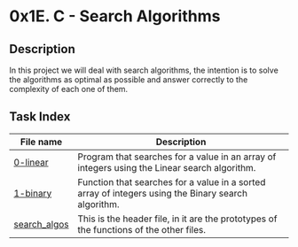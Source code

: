 # 0x1E. C - Search Algorithms

## Description

In this project we will deal with search algorithms, the intention is to solve the algorithms as optimal as possible and answer correctly to the complexity of each one of them.

## Task Index
|File name              |Description                         |
|-----------------------|------------------------------------|
|[0-linear](0-linear.c)|Program that searches for a value in an array of integers using the Linear search algorithm.|
|[1-binary](1-binary.c)|Function that searches for a value in a sorted array of integers using the Binary search algorithm.|
|[search_algos](search_algos.h)|This is the header file, in it are the prototypes of the functions of the other files.|
